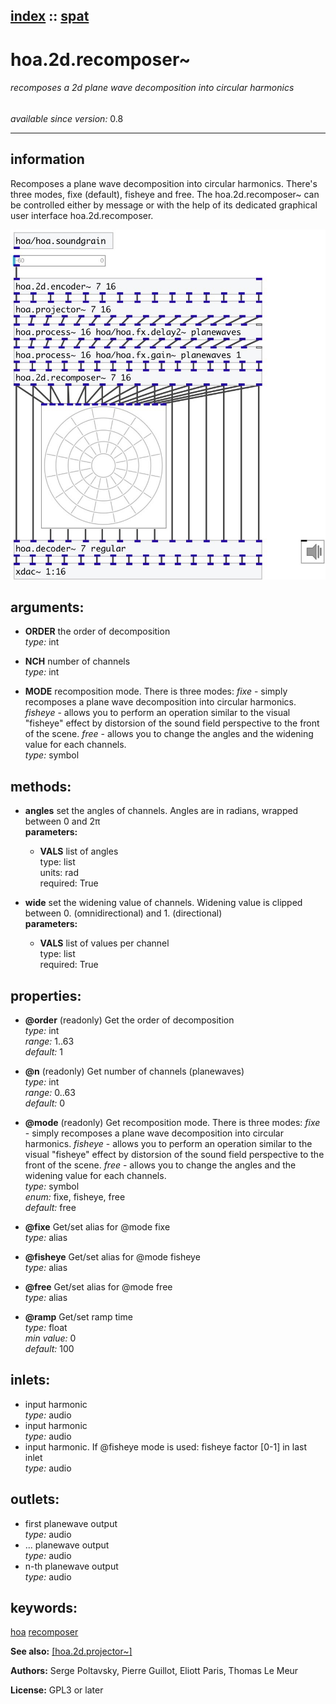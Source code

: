 [index](index.html) :: [spat](category_spat.html)
---

# hoa.2d.recomposer~

###### recomposes a 2d plane wave decomposition into circular harmonics

*available since version:* 0.8

---


## information
Recomposes a plane wave decomposition into circular harmonics. There&#39;s three modes, fixe (default), fisheye and free. The hoa.2d.recomposer~ can be controlled either by message or with the help of its dedicated graphical user interface hoa.2d.recomposer.


[![example](../examples/img/hoa.2d.recomposer~.jpg)](../examples/pd/hoa.2d.recomposer~.pd)



## arguments:

* **ORDER**
the order of decomposition<br>
_type:_ int<br>

* **NCH**
number of channels<br>
_type:_ int<br>

* **MODE**
recomposition mode. There is three modes: *fixe* - simply recomposes a plane
wave decomposition into circular harmonics. *fisheye* - allows you to perform
an operation similar to the visual &#34;fisheye&#34; effect by distorsion of the sound
field perspective to the front of the scene. *free* - allows you to change the
angles and the widening value for each channels.<br>
_type:_ symbol<br>



## methods:

* **angles**
set the angles of channels. Angles are in radians, wrapped between 0 and 2π<br>
  __parameters:__
  - **VALS** list of angles<br>
    type: list <br>
    units: rad <br>
    required: True <br>

* **wide**
set the widening value of channels. Widening value is clipped between 0.
(omnidirectional) and 1. (directional)<br>
  __parameters:__
  - **VALS** list of values per channel<br>
    type: list <br>
    required: True <br>




## properties:

* **@order** (readonly)
Get the order of decomposition<br>
_type:_ int<br>
_range:_ 1..63<br>
_default:_ 1<br>

* **@n** (readonly)
Get number of channels (planewaves)<br>
_type:_ int<br>
_range:_ 0..63<br>
_default:_ 0<br>

* **@mode** (readonly)
Get recomposition mode. There is three modes: *fixe* - simply recomposes a plane
wave decomposition into circular harmonics. *fisheye* - allows you to perform
an operation similar to the visual &#34;fisheye&#34; effect by distorsion of the sound
field perspective to the front of the scene. *free* - allows you to change the
angles and the widening value for each channels.<br>
_type:_ symbol<br>
_enum:_ fixe, fisheye, free<br>
_default:_ free<br>

* **@fixe** 
Get/set alias for @mode fixe<br>
_type:_ alias<br>

* **@fisheye** 
Get/set alias for @mode fisheye<br>
_type:_ alias<br>

* **@free** 
Get/set alias for @mode free<br>
_type:_ alias<br>

* **@ramp** 
Get/set ramp time<br>
_type:_ float<br>
_min value:_ 0<br>
_default:_ 100<br>



## inlets:

* input harmonic<br>
_type:_ audio
* input harmonic<br>
_type:_ audio
* input harmonic. If @fisheye mode is used: fisheye factor [0-1] in last inlet<br>
_type:_ audio



## outlets:

* first planewave output<br>
_type:_ audio
* ... planewave output<br>
_type:_ audio
* n-th planewave output<br>
_type:_ audio



## keywords:

[hoa](keywords/hoa.html)
[recomposer](keywords/recomposer.html)



**See also:**
[\[hoa.2d.projector~\]](hoa.2d.projector~.html)




**Authors:** Serge Poltavsky, Pierre Guillot, Eliott Paris, Thomas Le Meur




**License:** GPL3 or later





